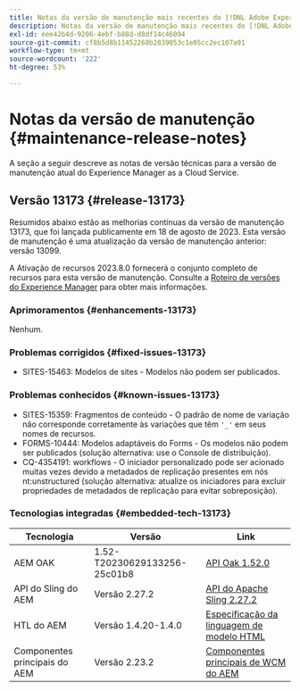 ```yaml
---
title: Notas da versão de manutenção mais recentes do [!DNL Adobe Experience Manager] as a Cloud Service.
description: Notas da versão de manutenção mais recentes do [!DNL Adobe Experience Manager] as a Cloud Service.
exl-id: eee42b4d-9206-4ebf-b88d-d8df14c46094
source-git-commit: cf8b5d8b11452268b2839053c1e05cc2ec107a91
workflow-type: tm+mt
source-wordcount: '222'
ht-degree: 53%

---
```


# Notas da versão de manutenção {#maintenance-release-notes}

A seção a seguir descreve as notas de versão técnicas para a versão de manutenção atual do Experience Manager as a Cloud Service.

## Versão 13173 {#release-13173}

Resumidos abaixo estão as melhorias contínuas da versão de manutenção 13173, que foi lançada publicamente em 18 de agosto de 2023. Esta versão de manutenção é uma atualização da versão de manutenção anterior: versão 13099.

A Ativação de recursos 2023.8.0 fornecerá o conjunto completo de recursos para esta versão de manutenção. Consulte a [Roteiro de versões do Experience Manager](https://experienceleague.adobe.com/docs/experience-manager-release-information/aem-release-updates/update-releases-roadmap.html?lang=pt-BR) para obter mais informações.

### Aprimoramentos {#enhancements-13173}

Nenhum.

### Problemas corrigidos {#fixed-issues-13173}

- SITES-15463: Modelos de sites - Modelos não podem ser publicados.

### Problemas conhecidos {#known-issues-13173}

- SITES-15359: Fragmentos de conteúdo - O padrão de nome de variação não corresponde corretamente às variações que têm ```'_'``` em seus nomes de recursos.
- FORMS-10444: Modelos adaptáveis do Forms - Os modelos não podem ser publicados (solução alternativa: use o Console de distribuição).
- CQ-4354191: workflows - O iniciador personalizado pode ser acionado muitas vezes devido a metadados de replicação presentes em nós nt:unstructured (solução alternativa: atualize os iniciadores para excluir propriedades de metadados de replicação para evitar sobreposição).

### Tecnologias integradas {#embedded-tech-13173}

| Tecnologia | Versão | Link |
|---|---|---|
| AEM OAK | 1.52-T20230629133256-25c01b8 | [API Oak 1.52.0](https://www.javadoc.io/doc/org.apache.jackrabbit/oak-api/1.52.0/index.html) |
| API do Sling do AEM | Versão 2.27.2 | [API do Apache Sling 2.27.2](https://www.javadoc.io/doc/org.apache.sling/org.apache.sling.api/latest/index.html) |
| HTL do AEM | Versão 1.4.20-1.4.0 | [Especificação da linguagem de modelo HTML](https://github.com/adobe/htl-spec) |
| Componentes principais do AEM | Versão 2.23.2 | [Componentes principais de WCM do AEM](https://github.com/adobe/aem-core-wcm-components) |
